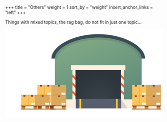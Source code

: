 +++
title = "Others"
weight = 1
sort_by = "weight"
insert_anchor_links = "left"
+++

Things with mixed topics, the rag bag, do not fit in just one topic...

![img](img/storage.png)
